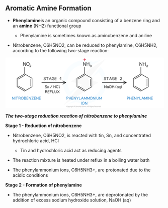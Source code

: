 ## Aromatic Amine Formation

* **Phenylamine**is an organic compound consisting of a benzene ring and an **amine** (NH2) functional group

  + Phenylamine is sometimes known as aminobenzene and aniline
* Nitrobenzene, C6H5NO2, can be reduced to phenylamine, C6H5NH2, according to the following two-stage reaction:

![The two-stage reduction reaction of nitrobenzene to phenylamine, downloadable IB Chemistry revision notes](20.1.4-The-two-stage-reduction-reaction-of-nitrobenzene-to-phenylamine.png)

***The two-stage reduction reaction of nitrobenzene to phenylamine***

**Stage 1 - Reduction of nitrobenzene**

* Nitrobenzene, C6H5NO2, is reacted with tin, Sn, and concentrated hydrochloric acid, HCl

  + Tin and hydrochloric acid act as reducing agents
* The reaction mixture is heated under reflux in a boiling water bath
* The phenylammonium ions, C6H5NH3+, are protonated due to the acidic conditions

**Stage 2 - Formation of phenylamine**

* The phenylammonium ions, C6H5NH3+, are deprotonated by the addition of excess sodium hydroxide solution, NaOH (aq)